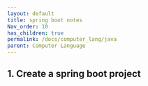 ```yaml
---
layout: default
title: spring boot notes
Nav_order: 10
has_children: true
permalink: /docs/computer_lang/java
parent: Computer Language
---
```


## 1.  Create a spring boot project
